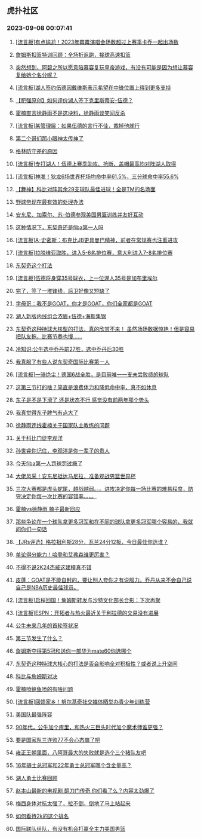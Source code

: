 ## 虎扑社区 
### 2023-09-08 00:07:41

1. [[流言板]有点尴尬！2023年霉霉演唱会场数超过上赛季卡乔一起出场数](https://bbs.hupu.com/62026248.html)

2. [詹姆斯扣篮特训回顾：全场折返跑，接球高速扣篮](https://bbs.hupu.com/62024998.html)

3. [突然想到，阿碧之所以愿意陪慕容复玩皇帝游戏，有没有可能是因为想让慕容复给她个名分呢？](https://bbs.hupu.com/62024559.html)

4. [[流言板]湖人签约伍德因戴维斯表示希望在中锋位置上得到更多支持](https://bbs.hupu.com/62027251.html)

5. [【肥强原创】如何评价湖人签下克里斯蒂安-伍德？](https://bbs.hupu.com/62024382.html)

6. [霍楠直言徐静雨不是这块料，徐静雨谈笑间反杀](https://bbs.hupu.com/62023918.html)

7. [[流言板]某管理层：如果伍德的言行不佳，裁掉他就行](https://bbs.hupu.com/62027320.html)

8. [第二个哥们那小眼神太传神了](https://bbs.hupu.com/62021975.html)

9. [格林防守差的原因](https://bbs.hupu.com/62026605.html)

10. [[流言板]专打湖人！伍德上赛季助攻、抢断、盖帽最高均对阵湖人取得](https://bbs.hupu.com/62021410.html)

11. [[流言板]神准！狄龙6场世界杯场均命中率61.5%，三分球命中率55.6%](https://bbs.hupu.com/62021043.html)

12. [【舞神】科比对阵其余29支球队最佳进球！全是TM的名场面](https://bbs.hupu.com/62024533.html)

13. [野球帝现在最有效的处理办法](https://bbs.hupu.com/62026196.html)

14. [安东尼、加索尔、苏-伯德参观美国男篮训练并友好互动](https://bbs.hupu.com/62025942.html)

15. [这种情况下，东契奇还是fiba第一人吗](https://bbs.hupu.com/62027498.html)

16. [[流言板]A-史密斯：布克比JB更具曼巴精神，前者在常规赛也注重进攻](https://bbs.hupu.com/62020630.html)

17. [[流言板]拉脱维亚取胜，进入5-6名排位赛，意大利进入7-8名排位赛](https://bbs.hupu.com/62024882.html)

18. [东契奇这个打法](https://bbs.hupu.com/62027425.html)

19. [[流言板]伍德将身穿35号球衣，上一位湖人35号是加布里埃尔](https://bbs.hupu.com/62019482.html)

20. [完了，签了一堆锋线，后卫好像又短缺了](https://bbs.hupu.com/62027217.html)

21. [字母哥：我不是GOAT，你才是GOAT，你们全家都是GOAT](https://bbs.hupu.com/62025878.html)

22. [湖人新版内线组合浓眉+伍德+海斯集锦](https://bbs.hupu.com/62020833.html)

23. [东契奇这种持球大核型的打法，真的欣赏不来！ 虽然场场数据惊艳！但是容易把队友拖，比赛节奏也慢……](https://bbs.hupu.com/62026660.html)

24. [冷知识:公牛选中乔丹前27胜，选中乔丹后30胜](https://bbs.hupu.com/62025098.html)

25. [我真服了有些人说东契奇国际比赛第一人](https://bbs.hupu.com/62027311.html)

26. [[流言板]一骑绝尘！德国6战全胜，是目前唯一一支未尝败绩的球队](https://bbs.hupu.com/62023513.html)

27. [这第三节打的啥？简直是浪费体力和降低命中率，真不如休息](https://bbs.hupu.com/62027147.html)

28. [东子是不是下滑了  还是状态不行  感觉没有前两年那个势头](https://bbs.hupu.com/62027616.html)

29. [我真觉得东子脾气有点大了](https://bbs.hupu.com/62027368.html)

30. [徐静雨连线霍楠关于国家队主教练的问题](https://bbs.hupu.com/62027556.html)

31. [关于科比门徒李观洋](https://bbs.hupu.com/62026798.html)

32. [孙世睿你记住，李观洋是你一辈子的贵人](https://bbs.hupu.com/62027156.html)

33. [今天fiba第一人罚球罚过瘾了](https://bbs.hupu.com/62027151.html)

34. [大佬风采！安东尼抵达马尼拉，准备观战男篮世界杯](https://bbs.hupu.com/62022164.html)

35. [三次大赛都是虎头蛇尾，越战越弱。。。进攻决定你每一场比赛的难易程度，防守决定你每一次比赛的容错率。。。。](https://bbs.hupu.com/62027806.html)

36. [霍楠vs徐静雨 楠子最新回应](https://bbs.hupu.com/62027762.html)

37. [那些争论在一个球队拿更多冠军和在不同的球队拿更多冠军哪个容易的，我就问你们一句话](https://bbs.hupu.com/62027731.html)

38. [【JRs评选】格拉祖利斯28分，瓦兰24分12板，今日最佳你选谁？](https://bbs.hupu.com/62027488.html)

39. [单论得分能力！哈登和艾弗森谁更厉害？](https://bbs.hupu.com/62027189.html)

40. [不得不说2K24杰威这建模真不错](https://bbs.hupu.com/62026542.html)

41. [皮蓬：GOAT是不能自封的，要让别人夸你才有说服力。乔丹从来不会自己说自己是NBA历史最佳球员。](https://bbs.hupu.com/62022963.html)

42. [[流言板]启程回国！詹姆斯转发与沙特文化部长合影：下次再聚](https://bbs.hupu.com/62018667.html)

43. [[流言板]ESPN：开拓者与热火最近关于利拉德的交易没有进展](https://bbs.hupu.com/62020974.html)

44. [公牛未来几年的首轮签状况](https://bbs.hupu.com/62026491.html)

45. [第三节发生了什么？](https://bbs.hupu.com/62027484.html)

46. [詹姆斯夺得第5冠和送你一部华为mate60你选哪个](https://bbs.hupu.com/62027201.html)

47. [东契奇这种持球大核心的打法是否会影响全对积极性？或者说上升空间](https://bbs.hupu.com/62027359.html)

48. [科比与詹姆斯对决](https://bbs.hupu.com/62026769.html)

49. [霍楠喷鲸鱼喷的有啥问题](https://bbs.hupu.com/62026639.html)

50. [[流言板]回馈家乡！努尔基奇社交媒体晒举办青少年训练营](https://bbs.hupu.com/62026296.html)

51. [美国队最强阵容](https://bbs.hupu.com/62027226.html)

52. [90年代，公牛加个库里，和热火三巨头时代加个魔术师谁更强？](https://bbs.hupu.com/62027468.html)

53. [要是国家队三连败77不会心态崩了吧](https://bbs.hupu.com/62027199.html)

54. [雍正王朝里面，八阿哥最大的失败就是选个三个猪队友吧](https://bbs.hupu.com/62027091.html)

55. [16年骑士总冠军和22年勇士总冠军哪个含金量高？](https://bbs.hupu.com/62023541.html)

56. [湖人勇士比赛回顾](https://bbs.hupu.com/62025765.html)

57. [赵本山最新的电视剧 鹊刀门传奇  你们看了么？内容太劲爆了](https://bbs.hupu.com/62026504.html)

58. [梅西身体对抗太强了，拉不倒，倒地了马上站起来](https://bbs.hupu.com/62027015.html)

59. [如何看待2k的这个排名](https://bbs.hupu.com/62026755.html)

60. [国际联队组队，有没有机会打赢全主力美国男篮](https://bbs.hupu.com/62026641.html)

